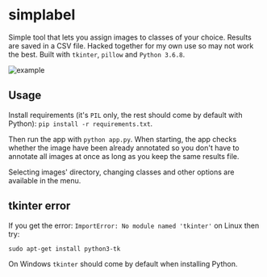 # simplabel
Simple tool that lets you assign images to classes of your choice. Results are saved in a CSV file. Hacked together for my own use so may not work the best. Built with `tkinter`, `pillow` and `Python 3.6.8`.  

![example](https://i.imgur.com/T8Ff69j.png)

## Usage
Install requirements (it's `PIL` only, the rest should come by default with Python): `pip install -r requirements.txt`.

Then run the app with `python app.py`. When starting, the app checks whether the image have been already annotated so you don't have to annotate all images at once as long as you keep the same results file.

Selecting images' directory, changing classes and other options are available in the menu.

## tkinter error
If you get the error: `ImportError: No module named 'tkinter'` on Linux then try:

`sudo apt-get install python3-tk`

On Windows `tkinter` should come by default when installing Python. 
